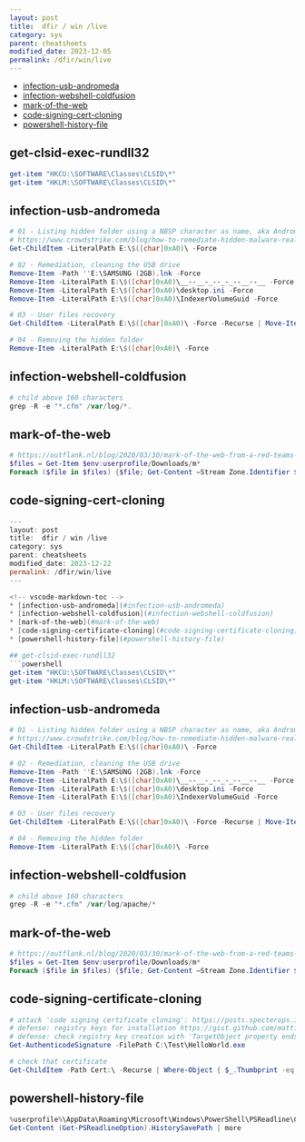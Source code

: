 ```yaml
---
layout: post
title:  dfir / win /live
category: sys
parent: cheatsheets
modified_date: 2023-12-05
permalink: /dfir/win/live
---
```


<!-- vscode-markdown-toc -->
* [infection-usb-andromeda](#infection-usb-andromeda)
* [infection-webshell-coldfusion](#infection-webshell-coldfusion)
* [mark-of-the-web](#mark-of-the-web)
* [code-signing-cert-cloning](#code-signing-cert-cloning)
* [powershell-history-file](#powershell-history-file)
  
## get-clsid-exec-rundll32
```powershell
get-item "HKCU:\SOFTWARE\Classes\CLSID\*"
get-item "HKLM:\SOFTWARE\Classes\CLSID\*"
```

## <a name='get-adcomputer'></a>infection-usb-andromeda
```powershell
# 01 - Listing hidden folder using a NBSP character as name, aka Andromeda USB infections
# https://www.crowdstrike.com/blog/how-to-remediate-hidden-malware-real-time-response/
Get-ChildItem -LiteralPath E:\$([char]0xA0)\ -Force

# 02 - Remediation, cleaning the USB drive
Remove-Item -Path ''E:\SAMSUNG (2GB).lnk -Force
Remove-Item -LiteralPath E:\$([char]0xA0)\__--__-_--_-_--__--__ -Force
Remove-Item -LiteralPath E:\$([char]0xA0)\desktop.ini -Force
Remove-Item -LiteralPath E:\$([char]0xA0)\IndexerVolumeGuid -Force

# 03 - User files recovery
Get-ChildItem -LiteralPath E:\$([char]0xA0)\ -Force -Recurse | Move-Item -Destination E:\

# 04 - Removing the hidden folder
Remove-Item -LiteralPath E:\$([char]0xA0)\ -Force
```

## <a name='get-adcomputer'></a>infection-webshell-coldfusion
```powershell
# child above 160 characters
grep -R -e "*.cfm" /var/log/*.
```

## <a name='get-adcomputer'></a>mark-of-the-web
```powershell
# https://outflank.nl/blog/2020/03/30/mark-of-the-web-from-a-red-teams-perspective/
$files = Get-Item $env:userprofile/Downloads/m* 
Foreach ($file in $files) {$file; Get-Content –Stream Zone.Identifier $file; echo "`n"} 
```

## <a name='get-adcomputer'></a>code-signing-cert-cloning
```powershell
---
layout: post
title:  dfir / win /live
category: sys
parent: cheatsheets
modified_date: 2023-12-22
permalink: /dfir/win/live
---

<!-- vscode-markdown-toc -->
* [infection-usb-andromeda](#infection-usb-andromeda)
* [infection-webshell-coldfusion](#infection-webshell-coldfusion)
* [mark-of-the-web](#mark-of-the-web)
* [code-signing-certificate-cloning](#code-signing-certificate-cloning)
* [powershell-history-file](#powershell-history-file)

## get-clsid-exec-rundll32
```powershell
get-item "HKCU:\SOFTWARE\Classes\CLSID\*"
get-item "HKLM:\SOFTWARE\Classes\CLSID\*"
```

## <a name='get-adcomputer'></a>infection-usb-andromeda
```powershell
# 01 - Listing hidden folder using a NBSP character as name, aka Andromeda USB infections
# https://www.crowdstrike.com/blog/how-to-remediate-hidden-malware-real-time-response/
Get-ChildItem -LiteralPath E:\$([char]0xA0)\ -Force

# 02 - Remediation, cleaning the USB drive
Remove-Item -Path ''E:\SAMSUNG (2GB).lnk -Force
Remove-Item -LiteralPath E:\$([char]0xA0)\__--__-_--_-_--__--__ -Force
Remove-Item -LiteralPath E:\$([char]0xA0)\desktop.ini -Force
Remove-Item -LiteralPath E:\$([char]0xA0)\IndexerVolumeGuid -Force

# 03 - User files recovery
Get-ChildItem -LiteralPath E:\$([char]0xA0)\ -Force -Recurse | Move-Item -Destination E:\

# 04 - Removing the hidden folder
Remove-Item -LiteralPath E:\$([char]0xA0)\ -Force
```

## <a name='get-adcomputer'></a>infection-webshell-coldfusion
```powershell
# child above 160 characters
grep -R -e "*.cfm" /var/log/apache/*
```

## <a name='get-adcomputer'></a>mark-of-the-web
```powershell
# https://outflank.nl/blog/2020/03/30/mark-of-the-web-from-a-red-teams-perspective/
$files = Get-Item $env:userprofile/Downloads/m* 
Foreach ($file in $files) {$file; Get-Content –Stream Zone.Identifier $file; echo "`n"} 
```

## code-signing-certificate-cloning
```powershell
# attack 'code signing certificate cloning': https://posts.specterops.io/code-signing-certificate-cloning-attacks-and-defenses-6f98657fc6ec
# defense: registry keys for installation https://gist.github.com/mattifestation/75d6117707bcf8c26845b3cbb6ad2b6b#file-rootcainstallationdetection-xml
# defense: check registry key creation with 'TargetObject property ends with "<THUMBPRINT_VALUE>\Blob"'
Get-AuthenticodeSignature -FilePath C:\Test\HelloWorld.exe

# check that certificate
Get-ChildItem -Path Cert:\ -Recurse | Where-Object { $_.Thumbprint -eq '1F3D38F280635F275BE92B87CF83E40E40458400' } | Format-List *
```

 ## powershell-history-file
```powershell
%userprofile%\AppData\Roaming\Microsoft\Windows\PowerShell\PSReadline\ConsoleHost_history.txt
Get-Content (Get-PSReadlineOption).HistorySavePath | more
``` 
